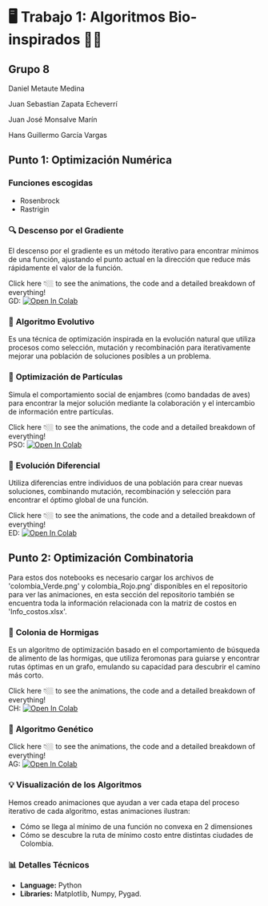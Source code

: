 # 🖥️  **Trabajo 1: Algoritmos Bio-inspirados** 🐍🧬
## **Grupo 8**
Daniel Metaute Medina

Juan Sebastian Zapata Echeverrí

Juan José Monsalve Marín

Hans Guillermo García Vargas


## Punto 1: Optimización Numérica

### **Funciones escogidas**
- Rosenbrock
- Rastrigin

### 🔍 **Descenso por el Gradiente**
El descenso por el gradiente es un método iterativo para encontrar mínimos de una función, ajustando el punto actual en la dirección que reduce más rápidamente el valor de la función.

Click here 👇🏼 to see the animations, the code and a detailed breakdown of everything!  
GD: <a href="https://colab.research.google.com/github/metaute73/Trabajo-01-RNA-corregido/blob/main/Punto_1_Optimizaci%C3%B3n_Num%C3%A9rica/Gradient_Descent___Evolution_Algorithms.ipynb"><img src="https://colab.research.google.com/assets/colab-badge.svg" alt="Open In Colab"/></a>


### 🐛 **Algoritmo Evolutivo**
Es una técnica de optimización inspirada en la evolución natural que utiliza procesos como selección, mutación y recombinación para iterativamente mejorar una población de soluciones posibles a un problema.


### 🦅 **Optimización de Partículas**
Simula el comportamiento social de enjambres (como bandadas de aves) para encontrar la mejor solución mediante la colaboración y el intercambio de información entre partículas.

Click here 👇🏼 to see the animations, the code and a detailed breakdown of everything!  
PSO: <a href="https://colab.research.google.com/github/metaute73/Trabajo-01-RNA-corregido/blob/main/Punto_1_Optimizaci%C3%B3n_Num%C3%A9rica/Particle_Swarm_Optimization_(PSO).ipynb" target="_parent"><img src="https://colab.research.google.com/assets/colab-badge.svg" alt="Open In Colab"/></a>

### 🦋 **Evolución Diferencial**
Utiliza diferencias entre individuos de una población para crear nuevas soluciones, combinando mutación, recombinación y selección para encontrar el óptimo global de una función.

Click here 👇🏼 to see the animations, the code and a detailed breakdown of everything!  
ED: <a href="https://colab.research.google.com/github/metaute73/Trabajo-01-RNA-corregido/blob/main/Punto_1_Optimizaci%C3%B3n_Num%C3%A9rica/Evoluci%C3%B3n_Diferencial.ipynb"><img src="https://colab.research.google.com/assets/colab-badge.svg" alt="Open In Colab"/></a>

## Punto 2: Optimización Combinatoria

Para estos dos notebooks es necesario cargar los archivos de 'colombia_Verde.png' y colombia_Rojo.png' disponibles en el repositorio para ver las animaciones, en esta sección del repositorio también se encuentra toda la información relacionada con la matriz de costos en 'Info_costos.xlsx'.

### 🐜 **Colonia de Hormigas**
Es un algoritmo de optimización basado en el comportamiento de búsqueda de alimento de las hormigas, que utiliza feromonas para guiarse y encontrar rutas óptimas en un grafo, emulando su capacidad para descubrir el camino más corto.

Click here 👇🏼 to see the animations, the code and a detailed breakdown of everything!  
CH: <a href="https://colab.research.google.com/github/metaute73/Trabajo-01-RNA-corregido/blob/main/Punto_2_Optimizaci%C3%B3n_Combinatoria/Colonia_de_Hormigas.ipynb" target="_parent"><img src="https://colab.research.google.com/assets/colab-badge.svg" alt="Open In Colab"/></a>

### 🔄 **Algoritmo Genético**

Click here 👇🏼 to see the animations, the code and a detailed breakdown of everything!  
AG: <a href="https://colab.research.google.com/github/metaute73/Trabajo-01-RNA-corregido/blob/main/Punto_2_Optimizaci%C3%B3n_Combinatoria/Algoritmo_Gen%C3%A9tico.ipynb" target="_parent"><img src="https://colab.research.google.com/assets/colab-badge.svg" alt="Open In Colab"/></a>

### 💡 **Visualización de los Algoritmos**
Hemos creado animaciones que ayudan a ver cada etapa del proceso iterativo de cada algoritmo, estas animaciones ilustran:
- Cómo se llega al mínimo de una función no convexa en 2 dimensiones
- Cómo se descubre la ruta de mínimo costo entre distintas ciudades de Colombia.

### 📊 **Detalles Técnicos**
- **Language:** Python
- **Libraries:** Matplotlib, Numpy, Pygad.
